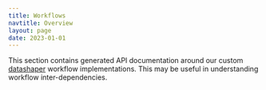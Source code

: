 ```yaml
---
title: Workflows
navtitle: Overview
layout: page
date: 2023-01-01
---
```


This section contains generated API documentation around our custom [datashaper](https://github.com/microsoft/datashaper) workflow implementations. This may be useful in understanding workflow inter-dependencies.
